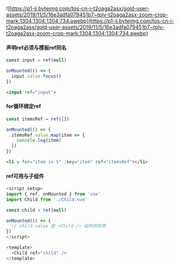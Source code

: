 ![https://p1-jj.byteimg.com/tos-cn-i-t2oaga2asx/gold-user-assets/2019/11/5/16e3adfa079451b7~tplv-t2oaga2asx-zoom-crop-mark:1304:1304:1304:734.awebp](https://p1-jj.byteimg.com/tos-cn-i-t2oaga2asx/gold-user-assets/2019/11/5/16e3adfa079451b7~tplv-t2oaga2asx-zoom-crop-mark:1304:1304:1304:734.awebp)

#### 声明ref必须与模板ref同名

```js
const input = ref(null)

onMounted(() => {
  input.value.focus()
})
```
```html
<input ref="input">
```

#### for循环绑定ref

```js
const itemsRef = ref([])

onMounted(() => {
  itemsRef.value.map(item => {
    console.log(item)
  })
})
```
```html
<li v-for="item in 5" :key="item" ref="itemsRef"></li>
```

#### ref可用与子组件

```js
<script setup>
import { ref, onMounted } from 'vue'
import Child from './Child.vue'

const child = ref(null)

onMounted(() => {
  // child.value 是 <Child /> 组件的实例
})
</script>

<template>
  <Child ref="child" />
</template>
```